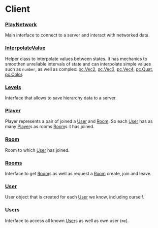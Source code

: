 # Client


### <a href='./PlayNetwork.md'>PlayNetwork</a>  
Main interface to connect to a server and interact with networked data.

### <a href='./InterpolateValue.md'>InterpolateValue</a>  
Helper class to interpolate values between states. It has mechanics to smoothen unreliable intervals of state and can interpolate simple values such as `number`, as well as complex: [pc.Vec2], [pc.Vec3], [pc.Vec4], [pc.Quat], [pc.Color].

### <a href='./Levels.md'>Levels</a>  
Interface that allows to save hierarchy data to a server.

### <a href='./Player.md'>Player</a>  
Player represents a pair of joined a [User] and [Room]. So each [User] has as many [Player]s as rooms [Room]s it has joined.

### <a href='./Room.md'>Room</a>  
Room to which [User] has joined.

### <a href='./Rooms.md'>Rooms</a>  
Interface to get [Room]s as well as request a [Room] create, join and leave.

### <a href='./User.md'>User</a>  
User object that is created for each [User] we know, including ourself.

### <a href='./Users.md'>Users</a>  
Interface to access all known [User]s as well as own user (`me`).


[pc.Vec2]: https://developer.playcanvas.com/en/api/pc.Vec2.html  
[pc.Vec3]: https://developer.playcanvas.com/en/api/pc.Vec3.html  
[pc.Vec4]: https://developer.playcanvas.com/en/api/pc.Vec4.html  
[pc.Quat]: https://developer.playcanvas.com/en/api/pc.Quat.html  
[pc.Color]: https://developer.playcanvas.com/en/api/pc.Color.html  
[User]: ./User.md  
[Room]: ./Room.md  
[Player]: ./Player.md  
